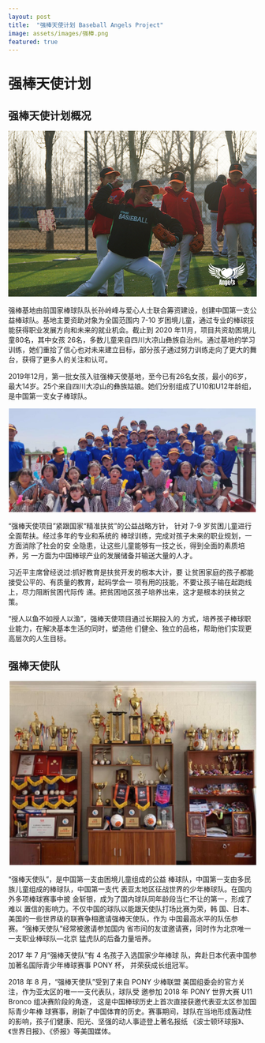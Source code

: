 ```yaml
---
layout: post
title:  "强棒天使计划 Baseball Angels Project"
image: assets/images/强棒.png
featured: true
---
```

# 强棒天使计划

## 强棒天使计划概况

![4.jpg](../assets/images/4.jpg)

强棒基地由前国家棒球队队长孙岭峰与爱心人士联合筹资建设，创建中国第一支公益棒球队。基地主要资助对象为全国范围内 7-10 岁困境儿童，通过专业的棒球技能获得职业发展方向和未来的就业机会。截止到 2020 年11月，项目共资助困境儿童80名，其中女孩 26名，多数儿童来自四川大凉山彝族自治州。通过基地的学习训练，她们重拾了信心也对未来建立目标，部分孩子通过努力训练走向了更大的舞台，获得了更多人的关注和认可。

2019年12月，第一批女孩入驻强棒天使基地，至今已有26名女孩，最小的6岁，最大14岁。25个来自四川大凉山的彝族姑娘。她们分别组成了U10和U12年龄组，是中国第一支女子棒球队。

![02.png](../assets/images/02.png)

“强棒天使项目”紧跟国家“精准扶贫”的公益战略方针， 针对 7-9 岁贫困儿童进行全面帮扶。经过多年的专业和系统的 棒球训练，完成对孩子未来的职业规划，一方面消除了社会的安 全隐患，让这些儿童能够有一技之长，得到全面的素质培养，另 一方面为中国棒球产业的发展储备并输送大量的人才。

习近平主席曾经说过:抓好教育是扶贫开发的根本大计，要 让贫困家庭的孩子都能接受公平的、有质量的教育，起码学会一 项有用的技能，不要让孩子输在起跑线上，尽力阻断贫困代际传 递。把贫困地区孩子培养出来，这才是根本的扶贫之策。

“授人以鱼不如授人以渔”，强棒天使项目通过长期投入的 方式，培养孩子棒球职业能力，在解决基本生活的同时，塑造他 们健全、独立的品格，帮助他们实现更高层次的人生目标。

## 强棒天使队

![01.png](../assets/images/01.png)

“强棒天使队”，是中国第一支由困境儿童组成的公益 棒球队，中国第一支由多民族儿童组成的棒球队，中国第一支代 表亚太地区征战世界的少年棒球队。在国内外多项棒球赛事中披 金斩银，成为了国内球队同年龄段当仁不让的第一，形成了难以 置信的影响力。不仅中国的球队以能跟天使队打场比赛为荣，韩 国、日本、美国的一些世界级的联赛争相邀请强棒天使队，作为 中国最高水平的队伍参赛。“强棒天使队”经常被邀请参加国内 省市间的友谊邀请赛，同时作为北京唯一一支职业棒球队—北京 猛虎队的后备力量培养。

2017 年 7 月“强棒天使队”有 4 名孩子入选国家少年棒球 队，奔赴日本代表中国参加著名国际青少年棒球赛事 PONY 杯， 并荣获成长组冠军。

2018 年 8 月，“强棒天使队”受到了来自 PONY 少棒联盟 美国组委会的官方关注，作为亚太区的唯一一支代表队，球队受 邀参加 2018 年 PONY 世界大赛 U11 Bronco 组决赛阶段的角逐， 这是中国棒球历史上首次直接获邀代表亚太区参加国际青少年棒 球赛事，刷新了中国体育的历史。赛事期间，球队在当地形成轰动性的影响，孩子们健康、阳光、坚强的动人事迹登上著名报纸 《波士顿环球报》、《世界日报》、《侨报》等美国媒体。
